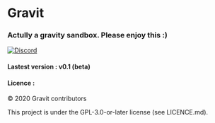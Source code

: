 # Gravit
### Actully a gravity sandbox. Please enjoy this :)

[![Discord](https://img.shields.io/discord/657510572119687169?color=green&label=Join%20our%20Discord%20server&logoColor=blue)](discord.gg/acXgbHf)

#### Lastest version : v0.1 (beta)


#### Licence :

© 2020 Gravit contributors 

This project is under the GPL-3.0-or-later license (see LICENCE.md).
